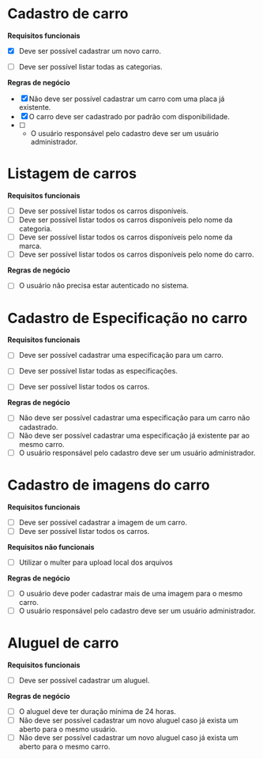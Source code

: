 # Cadastro de carro

**Requisitos funcionais**
- [x]  Deve ser possível cadastrar um novo carro.
- [ ]  Deve ser possível listar todas as categorias.


**Regras de negócio**
- [x]  Não deve ser possível cadastrar um carro com uma placa já existente.
- [x]  O carro deve ser cadastrado por padrão com disponibilidade.
- [ ]  * O usuário responsável pelo cadastro deve ser um usuário administrador.

# Listagem de carros

**Requisitos funcionais**
- [ ]  Deve ser possível listar todos os carros disponíveis.
- [ ]  Deve ser possível listar todos os carros disponíveis pelo nome da categoria.
- [ ]  Deve ser possível listar todos os carros disponíveis pelo nome da marca.
- [ ]  Deve ser possível listar todos os carros disponíveis pelo nome do carro.

**Regras de negócio**
- [ ]  O usuário não precisa estar autenticado no sistema.

# Cadastro de Especificação no carro

**Requisitos funcionais**
- [ ]  Deve ser possível cadastrar uma especificação para um carro.
- [ ]  Deve ser possível listar todas as especificações.
- [ ]  Deve ser possível listar todos os carros.


**Regras de negócio**
- [ ]  Não deve ser possível cadastrar uma especificação para um carro não cadastrado.
- [ ]  Não deve ser possível cadastrar uma especificação já existente par ao mesmo carro.
- [ ]  O usuário responsável pelo cadastro deve ser um usuário administrador.

# Cadastro de imagens do carro

**Requisitos funcionais**
- [ ]  Deve ser possível cadastrar a imagem de um carro.
- [ ]  Deve ser possível listar todos os carros.

**Requisitos não funcionais**
- [ ]  Utilizar o multer para upload local dos arquivos


**Regras de negócio**
- [ ]  O usuário deve poder cadastrar mais de uma imagem para o mesmo carro.
- [ ]  O usuário responsável pelo cadastro deve ser um usuário administrador.

# Aluguel de carro

**Requisitos funcionais**
- [ ]  Deve ser possível cadastrar um aluguel.


**Regras de negócio**
- [ ]  O aluguel deve ter duração mínima de 24 horas.
- [ ]  Não deve ser possível cadastrar um novo aluguel caso já exista um aberto para o mesmo usuário.
- [ ]  Não deve ser possível cadastrar um novo aluguel caso já exista um aberto para o mesmo carro.
